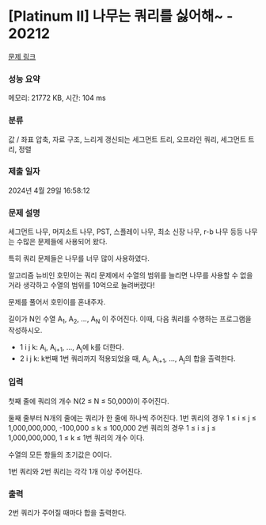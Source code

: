 # [Platinum II] 나무는 쿼리를 싫어해~ - 20212 

[문제 링크](https://www.acmicpc.net/problem/20212) 

### 성능 요약

메모리: 21772 KB, 시간: 104 ms

### 분류

값 / 좌표 압축, 자료 구조, 느리게 갱신되는 세그먼트 트리, 오프라인 쿼리, 세그먼트 트리, 정렬

### 제출 일자

2024년 4월 29일 16:58:12

### 문제 설명

<p>세그먼트 나무, 머지소트 나무, PST, 스플레이 나무, 최소 신장 나무, r-b 나무 등등 나무는 수많은 문제들에 사용되어 왔다.</p>

<p>특히 쿼리 문제들은 나무를 너무 많이 사용하였다.</p>

<p>알고리즘 뉴비인 호민이는 쿼리 문제에서 수열의 범위를 늘리면 나무를 사용할 수 없을 거라 생각하고 수열의 범위를 10억으로 늘려버렸다!</p>

<p>문제를 풀어서 호민이를 혼내주자.</p>

<p>길이가 N인 수열 A<sub>1</sub>, A<sub>2</sub>, ..., A<sub>N</sub> 이 주어진다. 이때, 다음 쿼리를 수행하는 프로그램을 작성하시오.</p>

<ul>
	<li>1 i j k: A<sub>i</sub>, A<sub>i+1</sub>, ..., A<sub>j</sub>에 k를 더한다.</li>
	<li>2 i j k: k번째 1번 쿼리까지 적용되었을 때, A<sub>i</sub>, A<sub>i+1</sub>, ..., A<sub>j</sub>의 합을 출력한다.</li>
</ul>

### 입력 

 <p>첫째 줄에 쿼리의 개수 N(2 ≤ N ≤ 50,000)이 주어진다.</p>

<p>둘째 줄부터 N개의 줄에는 쿼리가 한 줄에 하나씩 주어진다. 1번 쿼리의 경우 1 ≤ i ≤ j ≤ 1,000,000,000, -100,000 ≤ k ≤ 100,000 2번 쿼리의 경우 1 ≤ i ≤ j ≤ 1,000,000,000, 1 ≤ k ≤ 1번 쿼리의 개수 이다.</p>

<p>수열의 모든 항들의 초기값은 0이다.</p>

<p>1번 쿼리와 2번 쿼리는 각각 1개 이상 주어진다.</p>

### 출력 

 <p>2번 쿼리가 주어질 때마다 합을 출력한다.</p>


